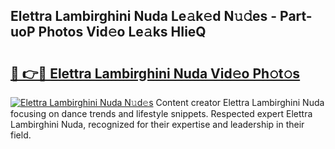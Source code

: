 ## Elettra Lambirghini Nuda Le𝚊k𝚎d N𝚞𝚍es - Part-uoP Photos Vid𝚎o Le𝚊ks HIieQ

# <h2><a href="http://fbd961.evod.top/?m=Elettra+Lambirghini+Nuda">🔗 👉🔴 Elettra Lambirghini Nuda Vid𝚎o Ph𝚘t𝚘s</a></h2>

[![Elettra Lambirghini Nuda N𝚞d𝚎s](https://i.imgur.com/8V9OHl7.gif)](http://fbd961.evod.top/?m=Elettra+Lambirghini+Nuda)
Content creator Elettra Lambirghini Nuda focusing on dance trends and lifestyle snippets. Respected expert Elettra Lambirghini Nuda, recognized for their expertise and leadership in their field. 
